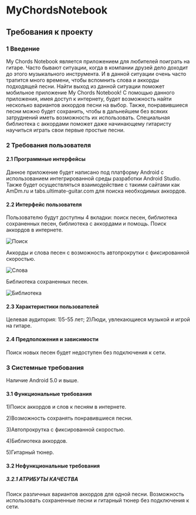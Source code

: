 ﻿# MyChordsNotebook
## Требования к проекту
### 1 Введение
My Chords Notebook  является приложением для любителей поиграть на гитаре. Часто бывают ситуации, когда в компании друзей дело доходит до этого музыкального инструмента. И в данной ситуации очень часто тратится много времени, чтобы вспомнить слова и аккорды подходящей песни. Найти выход из данной ситуации поможет мобильное  приложение My Chords Notebook! С помощью данного приложения, имея доступ к интернету, будет возможность найти несколько вариантов аккордов песни на выбор. Также, понравившиеся песни можно будет сохранить, чтобы в дальнейшем без всяких затруднений иметь возможность их использовать.
Специальная библиотека с  аккордами поможет даже начинающему гитаристу научиться играть свои первые простые песни. 
### 2 Требования пользователя
#### 2.1 Программные интерфейсы
Данное приложение будет написано под платформу Android с использованием интегрированной среды разработки Android Studio.
Также будет осуществляться взаимодействие с такими сайтами как AmDm.ru и tabs.ultimate-guitar.com для поиска необходимых аккордов.
#### 2.2 Интерфейс пользователя
Пользователю будут доступны 4 вкладки: поиск песен, библиотека сохраненных песен, библиотека с аккордами и помощь.
Поиск аккордов в интернете.

![Поиск](https://github.com/mikhailPopov2222//MyChordsNotebook/mockups/raw/master/1.png)

Аккорды и слова песен с возможность автопрокрутки с фиксированной скоростью.

![Слова](https://github.com/mikhailPopov2222//MyChordsNotebook/mockups/raw/master/2.png)

Библиотека сохраненных песен.

![Библиотека](https://github.com/mikhailPopov2222//MyChordsNotebook/mockups/raw/master/3.png)

#### 2.3 Характеристики пользователей
Целевая аудитория:
1)5-55 лет;
2)Люди, увлекающиеся музыкой и игрой на гитаре.
#### 2.4 Предположения и зависимости
Поиск новых песен будет недоступен без подключения к сети.
### 3 Системные требования
Наличие Android 5.0 и выше.
#### 3.1 Функциональные требования
1)Поиск аккордов и слов к песням в интернете.

2)Возможность сохранять понравившиеся песни.

3)Автопрокрутка с фиксированной скоростью.

4)Библиотека аккордов.

5)Гитарный тюнер.
#### 3.2 Нефункциональные требования
##### 3.2.1 АТРИБУТЫ КАЧЕСТВА
Поиск различных вариантов аккордов для одной песни. Возможность использовать сохраненные песни и гитарный тюнер без подключения к сети.

